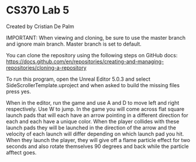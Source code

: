 # CS370 Lab 5
Created by Cristian De Palm

IMPORTANT: When viewing and cloning, be sure to use the master branch and ignore main branch. Master branch is set to default.

You can clone the repository using the following steps on GitHub docs: https://docs.github.com/en/repositories/creating-and-managing-repositories/cloning-a-repository

To run this program, open the Unreal Editor 5.0.3 and select SideScrollerTemplate.uproject and when asked to build the missing files press yes.

When in the editor, run the game and use A and D to move left and right respectively. Use W to jump. In the game you will come across flat square launch pads that will each have an arrow pointing in a different direction for each and each have a unique color. When the player collides with these launch pads they will be launched in the direction of the arrow and the velocity of each launch will differ depending on which launch pad you hit. When they launch the player, they will give off a flame particle effect for two seconds and also rotate themselves 90 degrees and back while the particle afftect goes.
